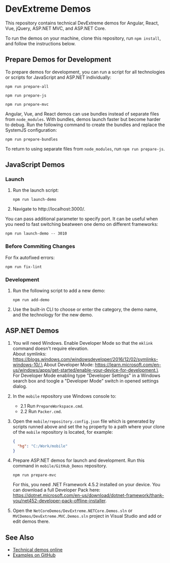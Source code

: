 # DevExtreme Demos
 
This repository contains technical DevExtreme demos for Angular, React, Vue, jQuery, ASP.NET MVC, and ASP.NET Core.

To run the demos on your machine, clone this repository, run `npm install`, and follow the instructions below.

## Prepare Demos for Development

To prepare demos for development, you can run a script for all technologies or scripts for JavaScript and ASP.NET individually:

```
npm run prepare-all
```
```
npm run prepare-js
```
```
npm run prepare-mvc
```

Angular, Vue, and React demos can use bundles instead of separate files from `node_modules`. With bundles, demos launch faster but become harder to debug. Run the following command to create the bundles and replace the SystemJS configuration:

```
npm run prepare-bundles
```

To return to using separate files from `node_modules`, run `npm run prepare-js`.


## JavaScript Demos

### Launch

1. Run the launch script:

    ```
    npm run launch-demo
    ```

1. Navigate to http://localhost:3000/.

You can pass additional parameter to specify port. It can be useful when you need to fast switching beatween one demo on different frameworks:

```
npm run launch-demo -- 3010
```

### Before Commiting Сhanges

For fix autofixed errors:

```
npm run fix-lint
```

### Development

1. Run the following script to add a new demo:

    ```
    npm run add-demo
    ```

1. Use the built-in CLI to choose or enter the category, the demo name, and the technology for the new demo.

## ASP.NET Demos

1. You will need Windows. Enable Developer Mode so that the `mklink` command doesn't require elevation.\
About symlinks: https://blogs.windows.com/windowsdeveloper/2016/12/02/symlinks-windows-10/.\
About Developer Mode: https://learn.microsoft.com/en-us/windows/apps/get-started/enable-your-device-for-development.\
For Developer Mode enabling type "Developer Settings" in a Windows search box and toogle a "Developer Mode" switch in opened settings dialog.

1. In the `mobile` repository use Windows console to:
   - 2.1 Run `PrepareWorkspace.cmd`.
   - 2.2 Run `Packer.cmd`.

1. Open the `mobile/repository.config.json` file which is generated by scripts runned above and set the `hg` property to a path where your clone of the `mobile` repository is located, for example:

    ```json
    {
      "hg": "C:/Work/mobile"
    }
    ```

1. Prepare ASP.NET demos for launch and development. Run this command in `mobile/GitHub_Demos` repository.

    ```
    npm run prepare-mvc
    ```
    For this, you need .NET Framework 4.5.2 installed on your device. You can download a full Developer Pack here: https://dotnet.microsoft.com/en-us/download/dotnet-framework/thank-you/net452-developer-pack-offline-installer.

1. Open the `NetCoreDemos/DevExtreme.NETCore.Demos.sln` or `MVCDemos/DevExtreme.MVC.Demos.sln` project in Visual Studio and add or edit demos there.

## See Also

- [Technical demos online](https://js.devexpress.com/Demos/)
- [Examples on GitHub](https://github.com/DevExpress/DevExtreme-examples)

